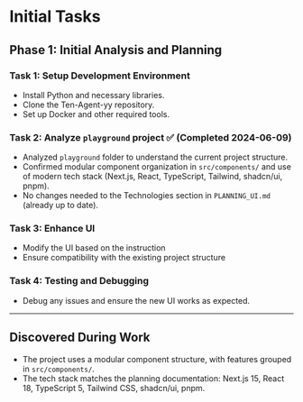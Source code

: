 # Initial Tasks

## Phase 1: Initial Analysis and Planning

### Task 1: Setup Development Environment

- Install Python and necessary libraries.
- Clone the Ten-Agent-yy repository.
- Set up Docker and other required tools.

### Task 2: Analyze `playground` project ✅ (Completed 2024-06-09)

- Analyzed `playground` folder to understand the current project structure.
- Confirmed modular component organization in `src/components/` and use of modern tech stack (Next.js, React, TypeScript, Tailwind, shadcn/ui, pnpm).
- No changes needed to the Technologies section in `PLANNING_UI.md` (already up to date).

### Task 3: Enhance UI

- Modify the UI based on the instruction
- Ensure compatibility with the existing project structure

### Task 4: Testing and Debugging

- Debug any issues and ensure the new UI works as expected.

---

## Discovered During Work

- The project uses a modular component structure, with features grouped in `src/components/`.
- The tech stack matches the planning documentation: Next.js 15, React 18, TypeScript 5, Tailwind CSS, shadcn/ui, pnpm.
